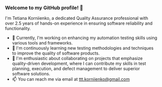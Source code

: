 ### Welcome to my GitHub profile!  👋
I'm Tetiana Korniienko, a dedicated Quality Assurance professional with over 2.5 years of hands-on experience in ensuring software reliability and functionality.

- 🔭 Currently, I'm working on enhancing my automation testing skills using various tools and frameworks.
- 🌱 I'm continuously learning new testing methodologies and techniques to improve the quality of software products.
- 👯 I'm enthusiastic about collaborating on projects that emphasize quality-driven development, where I can contribute my skills in test planning, execution, and defect management to deliver superior software solutions.
- 📫 You can reach me via email at ttt.korniienko@gmail.com
